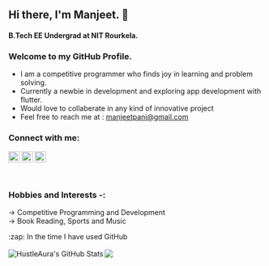 ## Hi there, I'm Manjeet.  👋
#### B.Tech EE Undergrad at NIT Rourkela. 

### Welcome to my GitHub Profile.

- I am a competitive programmer who finds joy in learning and problem solving. 
- Currently a newbie in development and exploring app development with flutter.
- Would love to collaberate in any kind of innovative project 
- Feel free to reach me at : [manjeetpani@gmail.com]

### Connect with me:

[<img align="center" alt="Manjeet Pani | LinkedIn" width="22px" src="https://cdn.jsdelivr.net/npm/simple-icons@v3/icons/linkedin.svg" />][linkedin]
[<img align="center" alt="Manjeet Pani | Instagram" width="22px" src="https://cdn.jsdelivr.net/npm/simple-icons@v3/icons/instagram.svg" />][instagram]
[<img align="center" alt="Manjeet Pani | Instagram" width="22px" src="https://simpleicons.org/icons/codeforces.svg" />][CodeForces]


<br />

### Hobbies and Interests -:
-> Competitive Programming and Development
<br/>
-> Book Reading, Sports and Music


  <summary>:zap: In the time I have used GitHub </summary>
  <br/>

  <a align="center" href="https://github.com/HustleAura/github-readme-stats">
  <img align="left" alt="HustleAura's GitHub Stats" src="https://github-readme-stats.vercel.app/api?username=HustleAura&show_icons=true&theme=default&hide_border=true" /></a>
  
  <a href="https://github.com/HustleAura/github-readme-stats">
  <img  align="center" src="https://github-readme-stats.vercel.app/api/top-langs/?username=HustleAura&theme=default&hide_border=true" />
  </a> 

</p>

</details>

[manjeetpani@gmail.com]: mailto:manjeetpani@gmail.com
[instagram]: https://www.instagram.com/manjeetpani/
[linkedin]: https://www.linkedin.com/in/manjeet-pani-8248a31b8/
[Codeforces]: https://codeforces.com/profile/hustle_aura
